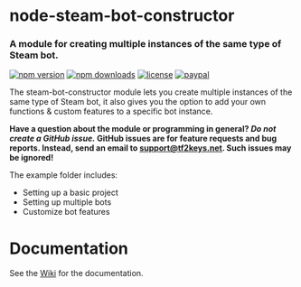 # node-steam-bot-constructor
### A module for creating multiple instances of the same type of Steam bot. 
[![npm version](https://img.shields.io/npm/v/steam-bot-constructor.svg)](https://npmjs.com/package/steam-bot-constructor)
[![npm downloads](https://img.shields.io/npm/dm/steam-bot-constructor.svg)](https://npmjs.com/package/steam-bot-constructor)
[![license](https://img.shields.io/npm/l/steam-bot-constructor.svg)](https://github.com/SnaBe/node-steam-bot-constructor/blob/master/LICENSE)
[![paypal](https://img.shields.io/badge/paypal-donate-yellow.svg)](https://www.paypal.me/snabe)

The steam-bot-constructor module lets you create multiple instances of the same type of Steam bot, it also gives you the option to add your own functions & custom features to a specific bot instance. 

**Have a question about the module or programming in general? *Do not create a GitHub issue.* GitHub issues are for feature requests and bug reports. Instead, send an email to support@tf2keys.net. Such issues may be ignored!**

The example folder includes:
- Setting up a basic project
- Setting up multiple bots
- Customize bot features

# Documentation
See the [Wiki](https://github.com/SnaBe/node-steam-bot-constructor/wiki) for the documentation.
